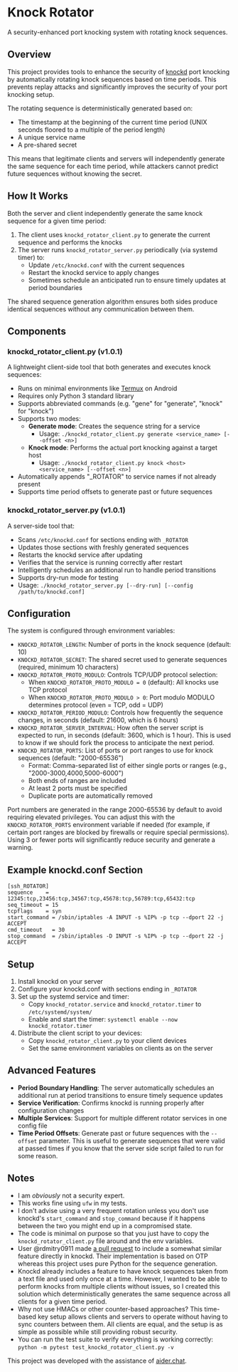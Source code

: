 # Knock Rotator

A security-enhanced port knocking system with rotating knock sequences.

## Overview

This project provides tools to enhance the security of [knockd](https://github.com/jvinet/knock) port knocking by automatically rotating knock sequences based on time periods. This prevents replay attacks and significantly improves the security of your port knocking setup.

The rotating sequence is deterministically generated based on:
- The timestamp at the beginning of the current time period (UNIX seconds floored to a multiple of the period length)
- A unique service name
- A pre-shared secret

This means that legitimate clients and servers will independently generate the same sequence for each time period, while attackers cannot predict future sequences without knowing the secret.

## How It Works

Both the server and client independently generate the same knock sequence for a given time period:

1. The client uses `knockd_rotator_client.py` to generate the current sequence and performs the knocks
2. The server runs `knockd_rotator_server.py` periodically (via systemd timer) to:
   - Update `/etc/knockd.conf` with the current sequences
   - Restart the knockd service to apply changes
   - Sometimes schedule an anticipated run to ensure timely updates at period boundaries

The shared sequence generation algorithm ensures both sides produce identical sequences without any communication between them.

## Components

### knockd_rotator_client.py (v1.0.1)

A lightweight client-side tool that both generates and executes knock sequences:

- Runs on minimal environments like [Termux](https://termux.dev/) on Android
- Requires only Python 3 standard library
- Supports abbreviated commands (e.g. "gene" for "generate", "knock" for "knock")
- Supports two modes:
  - **Generate mode**: Creates the sequence string for a service
    - Usage: `./knockd_rotator_client.py generate <service_name> [--offset <n>]`
  - **Knock mode**: Performs the actual port knocking against a target host
    - Usage: `./knockd_rotator_client.py knock <host> <service_name> [--offset <n>]`
- Automatically appends "_ROTATOR" to service names if not already present
- Supports time period offsets to generate past or future sequences

### knockd_rotator_server.py (v1.0.1)

A server-side tool that:

- Scans `/etc/knockd.conf` for sections ending with `_ROTATOR`
- Updates those sections with freshly generated sequences
- Restarts the knockd service after updating
- Verifies that the service is running correctly after restart
- Intelligently schedules an additional run to handle period transitions
- Supports dry-run mode for testing
- Usage: `./knockd_rotator_server.py [--dry-run] [--config /path/to/knockd.conf]`

## Configuration

The system is configured through environment variables:

- `KNOCKD_ROTATOR_LENGTH`: Number of ports in the knock sequence (default: 10)
- `KNOCKD_ROTATOR_SECRET`: The shared secret used to generate sequences (required, minimum 10 characters)
- `KNOCKD_ROTATOR_PROTO_MODULO`: Controls TCP/UDP protocol selection:
  - When `KNOCKD_ROTATOR_PROTO_MODULO = 0` (default): All knocks use TCP protocol
  - When `KNOCKD_ROTATOR_PROTO_MODULO > 0`: Port modulo MODULO determines protocol (even = TCP, odd = UDP)
- `KNOCKD_ROTATOR_PERIOD_MODULO`: Controls how frequently the sequence changes, in seconds (default: 21600, which is 6 hours)
- `KNOCKD_ROTATOR_SERVER_INTERVAL`: How often the server script is expected to run, in seconds (default: 3600, which is 1 hour). This is used to know if we should fork the process to anticipate the next period.
- `KNOCKD_ROTATOR_PORTS`: List of ports or port ranges to use for knock sequences (default: "2000-65536")
  - Format: Comma-separated list of either single ports or ranges (e.g., "2000-3000,4000,5000-6000")
  - Both ends of ranges are included
  - At least 2 ports must be specified
  - Duplicate ports are automatically removed

Port numbers are generated in the range 2000-65536 by default to avoid requiring elevated privileges. You can adjust this with the `KNOCKD_ROTATOR_PORTS` environment variable if needed (for example, if certain port ranges are blocked by firewalls or require special permissions). Using 3 or fewer ports will significantly reduce security and generate a warning.

## Example knockd.conf Section

```
[ssh_ROTATOR]
sequence    = 12345:tcp,23456:tcp,34567:tcp,45678:tcp,56789:tcp,65432:tcp
seq_timeout = 15
tcpflags    = syn
start_command = /sbin/iptables -A INPUT -s %IP% -p tcp --dport 22 -j ACCEPT
cmd_timeout   = 30
stop_command  = /sbin/iptables -D INPUT -s %IP% -p tcp --dport 22 -j ACCEPT
```

## Setup

1. Install knockd on your server
2. Configure your knockd.conf with sections ending in `_ROTATOR`
3. Set up the systemd service and timer:
   - Copy `knockd_rotator.service` and `knockd_rotator.timer` to `/etc/systemd/system/`
   - Enable and start the timer: `systemctl enable --now knockd_rotator.timer`
4. Distribute the client script to your devices:
   - Copy `knockd_rotator_client.py` to your client devices
   - Set the same environment variables on clients as on the server

## Advanced Features

- **Period Boundary Handling**: The server automatically schedules an additional run at period transitions to ensure timely sequence updates
- **Service Verification**: Confirms knockd is running properly after configuration changes
- **Multiple Services**: Support for multiple different rotator services in one config file
- **Time Period Offsets**: Generate past or future sequences with the `--offset` parameter. This is useful to generate sequences that were valid at passed times if you know that the server side script failed to run for some reason.

## Notes

- I am *obviously* not a security expert.
- This works fine using `ufw` in my tests.
- I don't advise using a very frequent rotation unless you don't use knockd's `start_command` and `stop_command` because if it happens between the two you might end up in a compromised state.
- The code is minimal on purpose so that you just have to copy the `knockd_rotator_client.py` file around and the env variables.
- User @rdmitry0911 made [a pull request](https://github.com/jvinet/knock/pull/76) to include a somewhat similar feature directly in knockd. Their implementation is based on OTP whereas this project uses pure Python for the sequence generation.
- Knockd already includes a feature to have knock sequences taken from a text file and used only once at a time. However, I wanted to be able to perform knocks from multiple clients without issues, so I created this solution which deterministically generates the same sequence across all clients for a given time period.
- Why not use HMACs or other counter-based approaches? This time-based key setup allows clients and servers to operate without having to sync counters between them. All clients are equal, and the setup is as simple as possible while still providing robust security.
- You can run the test suite to verify everything is working correctly: `python -m pytest test_knockd_rotator_client.py -v`

This project was developed with the assistance of [aider.chat](https://github.com/Aider-AI/aider/issues).
